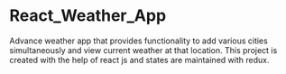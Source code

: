 # React_Weather_App
Advance weather app that provides functionality to add various cities simultaneously and view current weather at that location. This project is created with the help of react js and states are maintained with redux.
